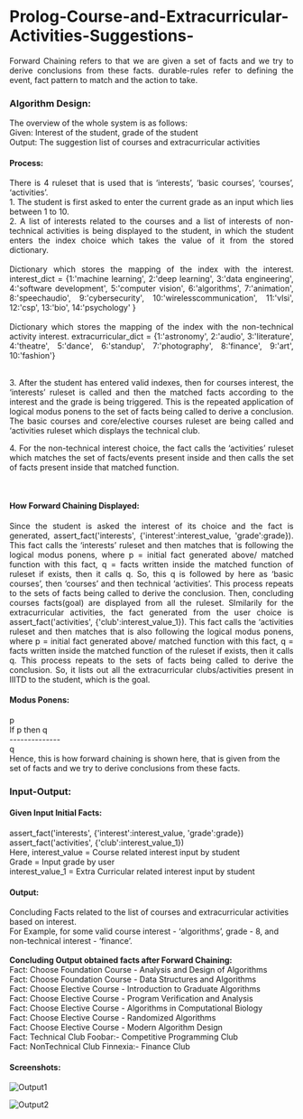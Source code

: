 # Prolog-Course-and-Extracurricular-Activities-Suggestions-
<p align="justify">
Forward Chaining refers to that we are given a set of facts and we try to derive conclusions from these facts. durable-rules refer to defining the event, fact pattern to match and the action to take.
<br/></p>

### Algorithm Design:
<p align="justify">
The overview of the whole system is as follows:<br/>
Given: Interest of the student, grade of the student<br/>
Output: The suggestion list of courses and extracurricular activities<br/>
</p>

#### Process:
<p align="justify">
There is 4 ruleset that is used that is ‘interests’, ‘basic courses’, ‘courses’, ‘activities’.<br/>
1. The student is first asked to enter the current grade as an input which lies
between 1 to 10.<br/>
2. A list of interests related to the courses and a list of interests of non-technical
activities is being displayed to the student, in which the student enters the index
choice which takes the value of it from the stored dictionary.<br/>
<br/>
    Dictionary which stores the mapping of the index with the interest.
interest_dict = {1:'machine learning', 2:'deep learning', 3:'data engineering',
4:'software development', 5:'computer vision', 6:'algorithms', 7:'animation',
8:'speechaudio', 9:'cybersecurity', 10:'wirelesscommunication', 11:'vlsi', 12:'csp',
13:'bio', 14:'psychology' }
<br/>
<br/>
    Dictionary which stores the mapping of the index with the non-technical activity
interest.
extracurricular_dict = {1:'astronomy', 2:'audio', 3:'literature', 4:'theatre', 5:'dance',
6:'standup', 7:'photography', 8:'finance', 9:'art', 10:'fashion'}
<br/>
<br/>
</p>
<p align="justify">
3. After the student has entered valid indexes, then for courses interest, the
‘interests’ ruleset is called and then the matched facts according to the interest
and the grade is being triggered. This is the repeated application of logical
modus ponens to the set of facts being called to derive a conclusion. The basic
courses and core/elective courses ruleset are being called and ‘activities ruleset
which displays the technical club.</p>

<p align="justify">
4. For the non-technical interest choice, the fact calls the ‘activities’ ruleset which
matches the set of facts/events present inside and then calls the set of facts
present inside that matched function.</p>
<br/>

#### How Forward Chaining Displayed: <br/>
<p align="justify">
Since the student is asked the interest of its choice and the fact is generated,
assert_fact('interests', {'interest':interest_value, 'grade':grade}). This fact calls the
‘interests’ ruleset and then matches that is following the logical modus ponens, where p
= initial fact generated above/ matched function with this fact, q = facts written inside the
matched function of ruleset if exists, then it calls q. So, this q is followed by here as
‘basic courses’, then ‘courses’ and then technical ‘activities’. This process repeats to the
sets of facts being called to derive the conclusion. Then, concluding courses facts(goal)
are displayed from all the ruleset. SImilarily for the extracurricular activities, the fact
generated from the user choice is assert_fact('activities', {'club':interest_value_1}). This
fact calls the ‘activities ruleset and then matches that is also following the logical modus
ponens, where p = initial fact generated above/ matched function with this fact, q = facts
written inside the matched function of the ruleset if exists, then it calls q. This process
repeats to the sets of facts being called to derive the conclusion. So, it lists out all the
extracurricular clubs/activities present in IIITD to the student, which is the goal.</p>

#### Modus Ponens:<br/>
p<br/>
If p then q<br/>
--------------<br/>
q<br/>
Hence, this is how forward chaining is shown here, that is given from the set of facts
and we try to derive conclusions from these facts.
<br/>

### Input-Output:
#### Given Input Initial Facts:
assert_fact('interests', {'interest':interest_value, 'grade':grade})<br/>
assert_fact('activities', {'club':interest_value_1})<br/>
Here, interest_value = Course related interest input by student<br/>
Grade = Input grade by user<br/>
interest_value_1 = Extra Curricular related interest input by student<br/>

#### Output:<br/>
Concluding Facts related to the list of courses and extracurricular activities based on
interest.<br/>
For Example, for some valid course interest - ‘algorithms’, grade - 8, and non-technical
interest - ‘finance’.<br/>
<br/>
**Concluding Output obtained facts after Forward Chaining:**<br/>
Fact: Choose Foundation Course - Analysis and Design of Algorithms<br/>
Fact: Choose Foundation Course - Data Structures and Algorithms<br/>
Fact: Choose Elective Course - Introduction to Graduate Algorithms<br/>
Fact: Choose Elective Course - Program Verification and Analysis<br/>
Fact: Choose Elective Course - Algorithms in Computational Biology<br/>
Fact: Choose Elective Course - Randomized Algorithms<br/>
Fact: Choose Elective Course - Modern Algorithm Design<br/>
Fact: Technical Club Foobar:- Competitive Programming Club<br/>
Fact: NonTechnical Club Finnexia:- Finance Club<br/>

#### Screenshots:

![Output1](https://user-images.githubusercontent.com/43794593/154136629-72cb5f5a-dd3f-4af7-8e33-d4d9aa8a0e0e.png)

![Output2](https://user-images.githubusercontent.com/43794593/154136638-2a90214f-56d6-4c28-b178-71568c0b4c21.png)

